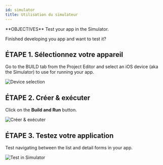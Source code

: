 ```yaml
---
id: simulator
title: Utilisation du simulateur
---
```


<div class = "objectives">
**OBJECTIVES**
Test your app in the Simulator.</div>

Finished developing you app and want to test it?

## ÉTAPE 1. Sélectionnez votre appareil

Go to the BUILD tab from the Project Editor and select an iOS device (aka the Simulator) to use for running your app.

![Device selection](assets/en/test-build/device-selection-4D-for-ios.png)

## ÉTAPE 2. Créer & exécuter

Click on the **Build and Run** button.

![Créer & exécuter](assets/en/test-build/build-and-run-4D-for-iOS.png)

## ÉTAPE 3. Testez votre application

Test navigating between the list and detail forms in your app.

![Test in Simulator](assets/en/test-build/simulator-forms-4D-for-iOS.png) 
